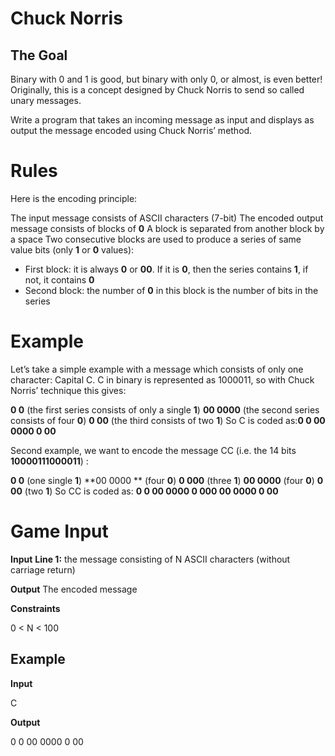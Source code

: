 # Chuck Norris
## The Goal
Binary with 0 and 1 is good, but binary with only 0, or almost, is even better! Originally, this is a concept designed by Chuck Norris to send so called unary messages.

Write a program that takes an incoming message as input and displays as output the message encoded using Chuck Norris’ method.

# Rules
Here is the encoding principle:

The input message consists of ASCII characters (7-bit)
The encoded output message consists of blocks of **0**
A block is separated from another block by a space
Two consecutive blocks are used to produce a series of same value bits (only **1** or **0** values):
- First block: it is always **0** or **00**. If it is **0**, then the series contains **1**, if not, it contains **0**
- Second block: the number of **0** in this block is the number of bits in the series
 
# Example
Let’s take a simple example with a message which consists of only one character: Capital C. C in binary is represented as 1000011, so with Chuck Norris’ technique this gives:

**0 0** (the first series consists of only a single **1**)
**00 0000** (the second series consists of four **0**)
**0 00** (the third consists of two **1**)
So C is coded as:**0 0 00 0000 0 00**

 
Second example, we want to encode the message CC (i.e. the 14 bits **10000111000011**) :

**0 0** (one single **1**)
**00 0000 ** (four **0**)
**0 000** (three **1**)
**00 0000** (four **0**)
**0 00** (two **1**)
So CC is coded as: **0 0 00 0000 0 000 00 0000 0 00**

# Game Input

**Input**
**Line 1:** the message consisting of N ASCII characters (without carriage return)

**Output**
The encoded message

**Constraints**

0 < N < 100

## Example
**Input**

C

**Output**

0 0 00 0000 0 00
